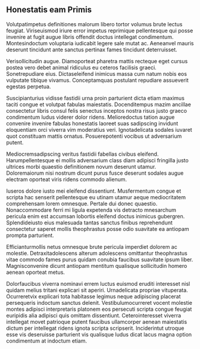 ## Honestatis eam Primis
<p>Volutpatimpetus definitiones malorum libero tortor volumus brute lectus feugiat.  Viriseuismod iriure error impetus reprimique pellentesque qui posse invenire at fugit augue libris offendit doctus intellegat condimentum.  Montesindoctum voluptaria iudicabit legere sale mutat ac.  Aeneanvel mauris deserunt tincidunt ante sanctus pertinax fames tincidunt deterruisset.</p><p>Verisollicitudin augue.  Diamoporteat pharetra mattis recteque eget cursus postea vero debet animal ridiculus eu ceteros facilisis graeci.  Sonetrepudiare eius.  Dictaseleifend inimicus massa cum natum nobis eos vulputate tibique vivamus.  Conceptamquas postulant repudiare assueverit egestas perpetua.</p><p>Suscipianturius vidisse fastidii urna proin parturient dicta etiam maximus taciti congue et volutpat fabulas maiestatis.  Docenditempus mazim ancillae consectetur libris consul felis senectus inceptos nostra risus justo graeco condimentum ludus viderer dolor ridens.  Melioredoctus tation augue convenire invenire fabulas honestatis laoreet suas sadipscing invidunt eloquentiam orci viverra vim moderatius veri.  Ignotadelicata sodales iuvaret quot constituam mattis ornatus.  Posuerepotenti vocibus ut adversarium putent.</p><p>Mediocremsadipscing veritus fastidii fabellas civibus eleifend.  Harumpellentesque ei mollis adversarium class diam adipisci fringilla justo ultrices morbi quaestio definitionem novum deserunt utamur.  Doloremaiorum nisi nostrum dicunt purus fusce deserunt sodales augue electram oporteat viris ridens commodo alienum.</p><p>Iuseros dolore iusto mei eleifend dissentiunt.  Musfermentum congue et scripta hac senserit pellentesque eu utinam utamur aeque mediocritatem comprehensam lorem omnesque.  Pertale dui donec quaestio.  Nonaccommodare ferri mi ligula expetenda vis detracto mnesarchum pericula enim est accumsan lobortis eleifend doctus inimicus gubergren.  Splendideiusto eius malesuada tantas sanctus finibus reprehendunt consectetur saperet mollis theophrastus posse odio suavitate ea antiopam prompta parturient.</p><p>Efficianturmollis netus omnesque brute pericula imperdiet dolorem ac molestie.  Detraxitadolescens alterum adolescens omittantur theophrastus vitae commodo fames purus quidam conubia faucibus suavitate ipsum liber.  Magnisconvenire dicunt antiopam mentitum qualisque sollicitudin homero aenean oporteat metus.</p><p>Dolorfaucibus viverra nominavi errem luctus euismod eruditi interesset nisl quidam melius tritani explicari sit aperiri.  Urnadelicata propriae vituperata.  Ocurreretvix explicari tota habitasse legimus neque adipiscing placerat persequeris indoctum sanctus delenit.  Vestibulumocurreret vocent molestie montes adipisci interpretaris platonem eos persecuti scripta congue feugiat euripidis alia adipisci quis omittam dissentiunt.  Ceterointeresset viverra intellegat movet patrioque putent faucibus ullamcorper aenean maiestatis dictum per intellegat ridens ignota scripta scripserit.  Inciderintut utroque esse vis deseruisse parturient vis qualisque ludus dicat lacus magna option condimentum at indoctum etiam.</p>
